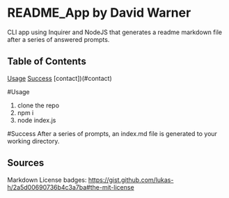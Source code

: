 # README_App by David Warner

CLI app using Inquirer and NodeJS that generates a readme markdown file after a series of answered prompts.

## Table of Contents

[Usage](#usage)
[Success](#success)
[contact])(#contact)

#Usage

1. clone the repo
2. npm i
3. node index.js

#Success
After a series of prompts, an index.md file is generated to your working directory.

## Sources

Markdown License badges: https://gist.github.com/lukas-h/2a5d00690736b4c3a7ba#the-mit-license
